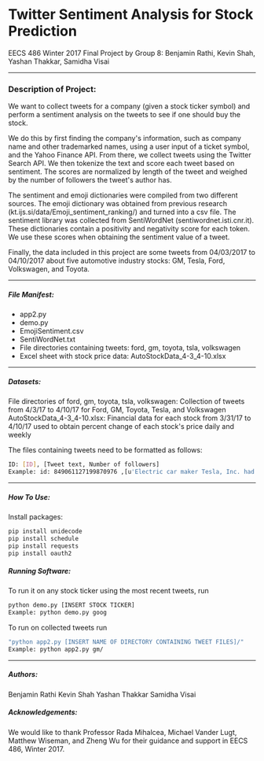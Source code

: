 # Twitter Sentiment Analysis for Stock Prediction
EECS 486 Winter 2017 Final Project by Group 8: Benjamin Rathi, Kevin Shah, Yashan Thakkar, Samidha Visai

***

### Description of Project:
We want to collect tweets for a company (given a stock ticker symbol) and perform a sentiment analysis on the tweets to see if one should buy the stock.
 
We do this by first finding the company's information, such as company name and other trademarked names, using a user input of a ticket symbol, and the Yahoo Finance API. From there, we collect tweets using the Twitter Search API. We then tokenize the text and score each tweet based on sentiment. The scores are normalized by length of the tweet and weighed by the number of followers the tweet's author has.

The sentiment and emoji dictionaries were compiled from two different sources. The emoji dictionary was obtained from previous research (kt.ijs.si/data/Emoji_sentiment_ranking/) and turned into a csv file. The sentiment library was collected from SentiWordNet (sentiwordnet.isti.cnr.it). These dictionaries contain a positivity and negativity score for each token. We use these scores when obtaining the sentiment value of a tweet.

Finally, the data included in this project are some tweets from 04/03/2017 to 04/10/2017 about five automotive industry stocks: GM, Tesla, Ford, Volkswagen, and Toyota.

***

##### File Manifest:
* app2.py
* demo.py
* EmojiSentiment.csv
* SentiWordNet.txt
* File directories containing tweets: ford, gm, toyota, tsla, volkswagen
* Excel sheet with stock price data: AutoStockData_4-3_4-10.xlsx

***

##### Datasets:
File directories of ford, gm, toyota, tsla, volkswagen: Collection of tweets from 4/3/17 to 4/10/17 for Ford, GM, Toyota, Tesla, and Volkswagen
AutoStockData_4-3_4-10.xlsx: Financial data for each stock from 3/31/17 to 4/10/17 used to obtain percent change of each stock's price daily and weekly

The files containing tweets need to be formatted as follows:
```sh
ID: [ID], [Tweet text, Number of followers]
Example: id: 849061127199870976 ,[u'Electric car maker Tesla, Inc. had a record quarter from January to March 2017, during which it both produced and... https://t.co/Ipoftmm3lM', 41649]
```

***

##### How To Use:
Install packages:
```sh
pip install unidecode
pip install schedule
pip install requests
pip install oauth2
```
##### Running Software:
To run it on any stock ticker using the most recent tweets, run 
```sh
python demo.py [INSERT STOCK TICKER]
Example: python demo.py goog
```

To run on collected tweets run 
```sh
"python app2.py [INSERT NAME OF DIRECTORY CONTAINING TWEET FILES]/"
Example: python app2.py gm/
```

***

##### Authors:
Benjamin Rathi
Kevin Shah 
Yashan Thakkar
Samidha Visai

##### Acknowledgements:
We would like to thank Professor Rada Mihalcea, Michael Vander Lugt, Matthew Wiseman, and Zheng Wu for their guidance and support in EECS 486, Winter 2017. 


